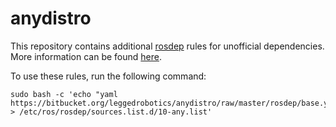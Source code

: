 # anydistro

This repository contains additional [rosdep](http://wiki.ros.org/rosdep) rules for unofficial dependencies.
More information can be found [here](http://docs.ros.org/independent/api/rosdep/html/contributing_rules.html).

To use these rules, run the following command:

    sudo bash -c 'echo "yaml https://bitbucket.org/leggedrobotics/anydistro/raw/master/rosdep/base.yaml" > /etc/ros/rosdep/sources.list.d/10-any.list'
